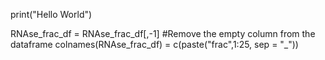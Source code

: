 print("Hello World")

RNAse_frac_df = RNAse_frac_df[,-1] #Remove the empty column from the dataframe
colnames(RNAse_frac_df) = c(paste("frac",1:25, sep = "_"))